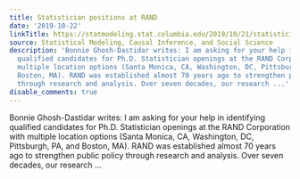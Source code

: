 ```yaml
---
title: Statistician positions at RAND
date: '2019-10-22'
linkTitle: https://statmodeling.stat.columbia.edu/2019/10/21/statistician-positions-at-rand/
source: Statistical Modeling, Causal Inference, and Social Science
description: 'Bonnie Ghosh-Dastidar writes: I am asking for your help in identifying
  qualified candidates for Ph.D. Statistician openings at the RAND Corporation with
  multiple location options (Santa Monica, CA, Washington, DC, Pittsburgh, PA, and
  Boston, MA). RAND was established almost 70 years ago to strengthen public policy
  through research and analysis. Over seven decades, our research ...'
disable_comments: true
---
```

Bonnie Ghosh-Dastidar writes: I am asking for your help in identifying qualified candidates for Ph.D. Statistician openings at the RAND Corporation with multiple location options (Santa Monica, CA, Washington, DC, Pittsburgh, PA, and Boston, MA). RAND was established almost 70 years ago to strengthen public policy through research and analysis. Over seven decades, our research ...